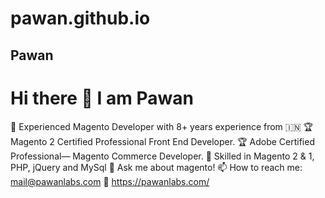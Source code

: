 # pawan.github.io
## Pawan
<h1>Hi there 👋 I am Pawan</h1>

🔭 Experienced Magento Developer with 8+ years experience from 🇮🇳
🏆 Magento 2 Certified Professional Front End Developer.
🏆 Adobe Certified Professional— Magento Commerce Developer.
👯 Skilled in Magento 2 & 1, PHP, jQuery and MySql
💬 Ask me about magento!
📫 How to reach me: mail@pawanlabs.com
🔗 https://pawanlabs.com/